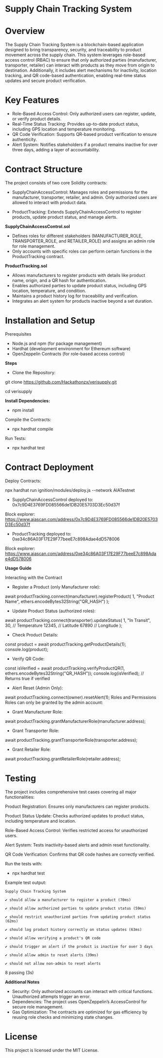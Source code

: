 # Supply Chain Tracking System

# Overview
The Supply Chain Tracking System is a blockchain-based application designed to bring transparency, security, and traceability to product movement across the supply chain. This system leverages role-based access control (RBAC) to ensure that only authorized parties (manufacturer, transporter, retailer) can interact with products as they move from origin to destination. Additionally, it includes alert mechanisms for inactivity, location tracking, and QR code-based authentication, enabling real-time status updates and secure product verification.

# Key Features
- Role-Based Access Control: Only authorized users can register, update, or verify product details.
- Real-Time Status Tracking: Provides up-to-date product status, including GPS location and temperature monitoring.
- QR Code Verification: Supports QR-based product verification to ensure authenticity.
- Alert System: Notifies stakeholders if a product remains inactive for over three days, adding a layer of accountability.

# Contract Structure

The project consists of two core Solidity contracts:
- SupplyChainAccessControl: Manages roles and permissions for the manufacturer, transporter, retailer, and admin. Only authorized users are allowed to interact with product data.

- ProductTracking: Extends SupplyChainAccessControl to register products, update product status, and manage alerts.

**SupplyChainAccessControl.sol**
- Defines roles for different stakeholders (MANUFACTURER_ROLE, TRANSPORTER_ROLE, and RETAILER_ROLE) and assigns an admin role for role management.
- Only accounts with specific roles can perform certain functions in the ProductTracking contract.

**ProductTracking.sol**
- Allows manufacturers to register products with details like product name, origin, and a QR hash for authentication.
- Enables authorized parties to update product status, including GPS location, temperature, and condition.
- Maintains a product history log for traceability and verification.
- Integrates an alert system for products inactive beyond a set duration.

# Installation and Setup
Prerequisites
- Node.js and npm (for package management)
- Hardhat (development environment for Ethereum software)
- OpenZeppelin Contracts (for role-based access control)

**Steps**
- Clone the Repository:

git clone https://github.com/Hackathonzx/verisupply.git

cd verisupply

**Install Dependencies:**
- npm install

Compile the Contracts:
- npx hardhat compile

Run Tests:
- npx hardhat test

# Contract Deployment

Deploy Contracts:

npx hardhat run ignition/modules/deploy.js --network AIATestnet
- SupplyChainAccessControl deployed to: 0x7c9D4E3769FD085566de1DB20E5703D3Ec50d37f

Block explorer: https://www.aiascan.com/address/0x7c9D4E3769FD085566de1DB20E5703D3Ec50d37f

- ProductTracking deployed to: 0xe34c86A03F17E29F77beeE7c898Adae4dD578006

Block explorer: https://www.aiascan.com/address/0xe34c86A03F17E29F77beeE7c898Adae4dD578006
 

**Usage Guide**

Interacting with the Contract
- Register a Product (only Manufacturer role):

await productTracking.connect(manufacturer).registerProduct(
    1,
    "Product Name",
    ethers.encodeBytes32String("QR_HASH")
);

- Update Product Status (authorized roles):

await productTracking.connect(transporter).updateStatus(
    1,
    "In Transit",
    30, // Temperature
    12345, // Latitude
    67890 // Longitude
);

- Check Product Details:

const product = await productTracking.getProductDetails(1);
console.log(product);

- Verify QR Code:

const isVerified = await productTracking.verifyProductQR(1, ethers.encodeBytes32String("QR_HASH"));
console.log(isVerified); // Returns true if verified

- Alert Reset (Admin Only):

await productTracking.connect(owner).resetAlert(1);
Roles and Permissions
Roles can only be granted by the admin account:

- Grant Manufacturer Role:

await productTracking.grantManufacturerRole(manufacturer.address);

- Grant Transporter Role:

await productTracking.grantTransporterRole(transporter.address);

- Grant Retailer Role:

await productTracking.grantRetailerRole(retailer.address);

# Testing

The project includes comprehensive test cases covering all major functionalities:

Product Registration: Ensures only manufacturers can register products.

Product Status Update: Checks authorized updates to product status, including temperature and location.

Role-Based Access Control: Verifies restricted access for unauthorized users.

Alert System: Tests inactivity-based alerts and admin reset functionality.

QR Code Verification: Confirms that QR code hashes are correctly verified.

Run the tests with:
- npx hardhat test

Example test output:

    Supply Chain Tracking System

    ✔ should allow a manufacturer to register a product (70ms)

    ✔ should allow authorized parties to update product status (59ms)

    ✔ should restrict unauthorized parties from updating product status (62ms)

    ✔ should log product history correctly on status updates (63ms)

    ✔ should allow verifying a product's QR code

    ✔ should trigger an alert if the product is inactive for over 3 days

    ✔ should allow admin to reset alerts (39ms)

    ✔ should not allow non-admin to reset alerts


  8 passing (3s)


**Additional Notes**
- Security: Only authorized accounts can interact with critical functions. Unauthorized attempts trigger an error.
- Dependencies: The project uses OpenZeppelin’s AccessControl for secure role management.
- Gas Optimization: The contracts are optimized for gas efficiency by reusing role checks and minimizing state changes.

# License
This project is licensed under the MIT License.
